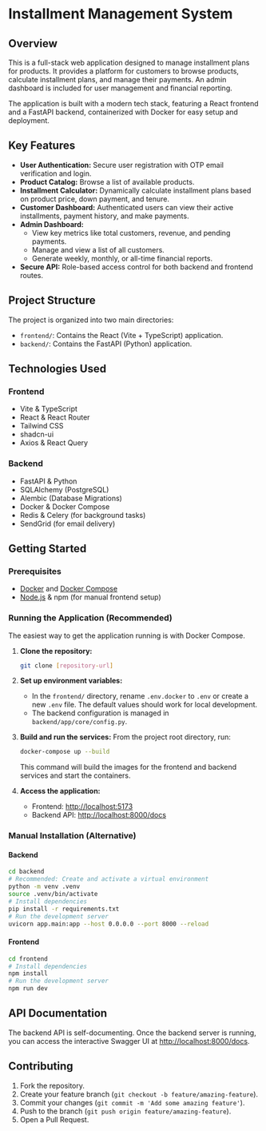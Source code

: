 # Installment Management System

## Overview

This is a full-stack web application designed to manage installment plans for products. It provides a platform for customers to browse products, calculate installment plans, and manage their payments. An admin dashboard is included for user management and financial reporting.

The application is built with a modern tech stack, featuring a React frontend and a FastAPI backend, containerized with Docker for easy setup and deployment.

## Key Features

- **User Authentication:** Secure user registration with OTP email verification and login.
- **Product Catalog:** Browse a list of available products.
- **Installment Calculator:** Dynamically calculate installment plans based on product price, down payment, and tenure.
- **Customer Dashboard:** Authenticated users can view their active installments, payment history, and make payments.
- **Admin Dashboard:**
  - View key metrics like total customers, revenue, and pending payments.
  - Manage and view a list of all customers.
  - Generate weekly, monthly, or all-time financial reports.
- **Secure API:** Role-based access control for both backend and frontend routes.

## Project Structure

The project is organized into two main directories:

- `frontend/`: Contains the React (Vite + TypeScript) application.
- `backend/`: Contains the FastAPI (Python) application.

## Technologies Used

### Frontend
- Vite & TypeScript
- React & React Router
- Tailwind CSS
- shadcn-ui
- Axios & React Query

### Backend
- FastAPI & Python
- SQLAlchemy (PostgreSQL)
- Alembic (Database Migrations)
- Docker & Docker Compose
- Redis & Celery (for background tasks)
- SendGrid (for email delivery)

## Getting Started

### Prerequisites
- [Docker](https://www.docker.com/get-started) and [Docker Compose](https://docs.docker.com/compose/install/)
- [Node.js](https://nodejs.org/) & npm (for manual frontend setup)

### Running the Application (Recommended)

The easiest way to get the application running is with Docker Compose.

1.  **Clone the repository:**
    ```sh
    git clone [repository-url]
    ```

2.  **Set up environment variables:**
    - In the `frontend/` directory, rename `.env.docker` to `.env` or create a new `.env` file. The default values should work for local development.
    - The backend configuration is managed in `backend/app/core/config.py`.

3.  **Build and run the services:**
    From the project root directory, run:
    ```sh
    docker-compose up --build
    ```
    This command will build the images for the frontend and backend services and start the containers.

4.  **Access the application:**
    - Frontend: [http://localhost:5173](http://localhost:5173)
    - Backend API: [http://localhost:8000/docs](http://localhost:8000/docs)

### Manual Installation (Alternative)

#### Backend
```sh
cd backend
# Recommended: Create and activate a virtual environment
python -m venv .venv
source .venv/bin/activate 
# Install dependencies
pip install -r requirements.txt 
# Run the development server
uvicorn app.main:app --host 0.0.0.0 --port 8000 --reload
```

#### Frontend
```sh
cd frontend
# Install dependencies
npm install
# Run the development server
npm run dev
```

## API Documentation

The backend API is self-documenting. Once the backend server is running, you can access the interactive Swagger UI at [http://localhost:8000/docs](http://localhost:8000/docs).

## Contributing

1.  Fork the repository.
2.  Create your feature branch (`git checkout -b feature/amazing-feature`).
3.  Commit your changes (`git commit -m 'Add some amazing feature'`).
4.  Push to the branch (`git push origin feature/amazing-feature`).
5.  Open a Pull Request.
